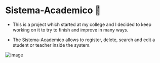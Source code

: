 # Sistema-Academico 🏫
- This is a project which started at my college and I decided to keep working on it to try to finish and improve in many ways.

- The Sistema-Academico allows to register, delete, search and edit a student or teacher inside the system.

![image](https://user-images.githubusercontent.com/67165243/126405976-9187a502-8a70-42a8-900a-c98b53ca49d5.png)


